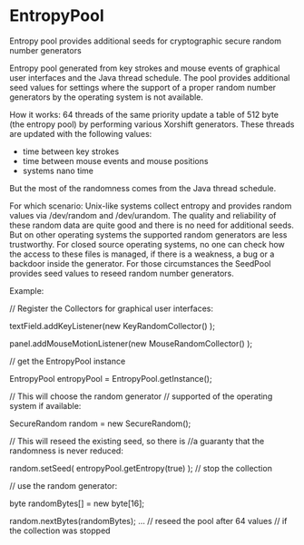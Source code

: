 # EntropyPool
Entropy pool provides additional seeds for cryptographic secure random number generators

Entropy pool generated from key strokes and mouse events of graphical user interfaces 
and the Java thread schedule. The pool provides additional seed values for settings 
where the support of a proper random number generators by the operating system is not available. 

How it works:
64 threads of the same priority update a table of 512 byte (the entropy pool) by performing 
various Xorshift generators. These threads are updated with the following values:
- time between key strokes
- time between mouse events and mouse positions
- systems nano time

But the most of the randomness comes from the Java thread schedule. 

For which scenario:
Unix-like systems collect entropy and provides random values via /dev/random and /dev/urandom. 
The quality and reliability of these random data are quite good and there is no need for additional seeds. 
But on other operating systems the supported random generators are less trustworthy. For closed source 
operating systems, no one can check how the access to these files is managed, if there is a weakness, 
a bug or a backdoor inside the generator. For those circumstances the SeedPool provides seed values to 
reseed random number generators. 

Example:

// Register the Collectors for graphical user interfaces:

textField.addKeyListener(new KeyRandomCollector() );

panel.addMouseMotionListener(new MouseRandomCollector() );

// get the EntropyPool instance

EntropyPool entropyPool = EntropyPool.getInstance();

// This will choose the random generator 
// supported of the operating system if available: 

SecureRandom random = new SecureRandom();

// This will reseed the existing seed, so there is 
//a guaranty that the randomness is never reduced: 

random.setSeed( entropyPool.getEntropy(true) ); // stop the collection

// use the random generator: 

byte randomBytes[] = new byte[16];

random.nextBytes(randomBytes);
…
// reseed the pool after 64 values
// if the collection was stopped
